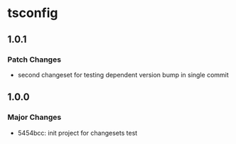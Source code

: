 # tsconfig

## 1.0.1

### Patch Changes

- second changeset for testing dependent version bump in single commit

## 1.0.0

### Major Changes

- 5454bcc: init project for changesets test
